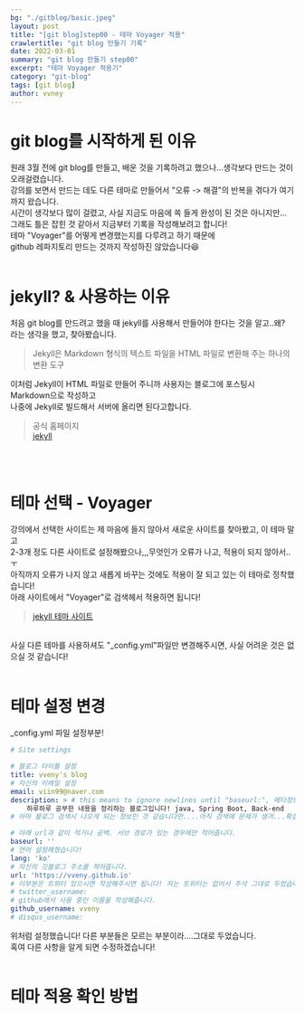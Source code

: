 ```yaml
---
bg: "./gitblog/basic.jpeg"
layout: post
title: "[git blog]step00 - 테마 Voyager 적용"
crawlertitle: "git blog 만들기 기록"
date: 2022-03-01
summary: "git blog 만들기 step00"
excerpt: "테마 Voyager 적용기"
category: "git-blog"
tags: [git blog]
author: vvney
---
```

# git blog를 시작하게 된 이유
원래 3월 전에 git blog를 만들고, 배운 것을 기록하려고 했으나...생각보다 만드는 것이 오래걸렸습니다.<br>
강의를 보면서 만드는 데도 다른 테마로 만들어서 "오류 -> 해결"의 반복을 겪다가 여기까지 왔습니다.<br>
시간이 생각보다 많이 걸렸고, 사실 지금도 마음에 쏙 들게 완성이 된 것은 아니지만...<br>
그래도 틀은 잡힌 것 같아서 지금부터 기록을 작성해보려고 합니다!<br>
테마 "Voyager"를 어떻게 변경했는지를 다루려고 하기 때문에<br>
github 레파지토리 만드는 것까지 작성하진 않았습니다😆
<br><br>

# jekyll? & 사용하는 이유
처음 git blog를 만드려고 했을 때 jekyll를 사용해서 만들어야 한다는 것을 알고..왜?<br>
라는 생각을 했고, 찾아봤습니다. <br>

> Jekyll은 Markdown 형식의 텍스트 파일을 HTML 파일로 변환해 주는 하나의 변환 도구

이처럼 Jekyll이 HTML 파일로 만들어 주니까 사용자는 블로그에 포스팅시 Markdown으로 작성하고<br>
나중에 Jekyll로 빌드해서 서버에 올리면 된다고합니다.

> 공식 홈페이지<br>
    [jekyll](https://jekyllrb.com/docs/)

<br><br>

# 테마 선택 - Voyager
강의에서 선택한 사이트는 제 마음에 들지 않아서 새로운 사이트를 찾아봤고, 이 테마 말고<br>
2-3개 정도 다른 사이트로 설정해봤으나,,,무엇인가 오류가 나고, 적용이 되지 않아서..ㅜ<br>
아직까지 오류가 나지 않고 새롭게 바꾸는 것에도 적용이 잘 되고 있는 이 테마로 정착했습니다!<br> 
아래 사이트에서 "Voyager"로 검색헤서 적용하면 됩니다!<br>
> [jekyll 테마 사이트](http://jekyllthemes.org/)

<br>
사실 다른 테마를 사용하셔도 "_config.yml"파일만 변경해주시면, 사실 어려운 것은 없으실 것 같습니다!
<br><br>

# 테마 설정 변경
_config.yml 파일 설정부분!
~~~yml
# Site settings

# 블로그 타이틀 설정
title: vveny's blog 
# 자신의 이메일 설정
email: viin99@naver.com 
description: > # this means to ignore newlines until "baseurl:", 메타정보입니다.
    하루하루 공부한 내용을 정리하는 블로그입니다! java, Spring Boot, Back-end 
# 아마 블로그 검색시 나오게 되는 정보인 것 같습니다만....아직 검색에 문제가 생겨...확실하진 않습니다ㅠ

# 아래 url과 같이 적거나 공백. 서브 경로가 있는 경우에만 적어줍니다.
baseurl: '' 
# 언어 설정해줬습니다!
lang: 'ko' 
# 자신의 깃블로그 주소를 적어줍니다.
url: 'https://vveny.github.io' 
# 이부분은 트위터 있으시면 작성해주시면 됩니다! 저는 트위터는 없어서 주석 그대로 두었습니다.
# twitter_username: 
# github에서 사용 중인 이름을 작성해줍니다.
github_username: vveny 
# disqus_username:
~~~
위처럼 설정했습니다! 다른 부분들은 모르는 부분이라....그대로 두었습니다.<br>
혹여 다른 사항을 알게 되면 수정하겠습니다!
<br><br>

# 테마 적용 확인 방법



